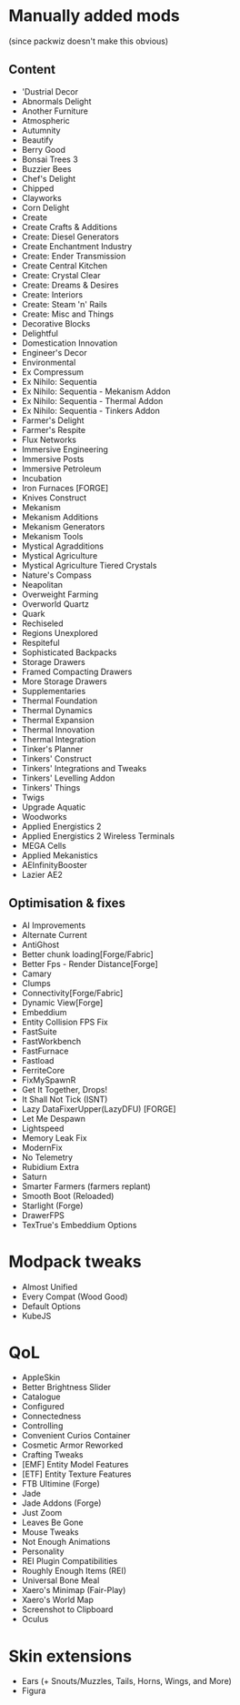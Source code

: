# Manually added mods
(since packwiz doesn't make this obvious)

## Content
- 'Dustrial Decor
- Abnormals Delight
- Another Furniture
- Atmospheric
- Autumnity
- Beautify
- Berry Good
- Bonsai Trees 3
- Buzzier Bees
- Chef's Delight
- Chipped
- Clayworks
- Corn Delight
- Create
- Create Crafts & Additions
- Create: Diesel Generators
- Create Enchantment Industry
- Create: Ender Transmission
- Create Central Kitchen
- Create: Crystal Clear
- Create: Dreams & Desires
- Create: Interiors
- Create: Steam 'n' Rails
- Create: Misc and Things
- Decorative Blocks
- Delightful
- Domestication Innovation
- Engineer's Decor
- Environmental
- Ex Compressum
- Ex Nihilo: Sequentia
- Ex Nihilo: Sequentia - Mekanism Addon
- Ex Nihilo: Sequentia - Thermal Addon
- Ex Nihilo: Sequentia - Tinkers Addon
- Farmer's Delight
- Farmer's Respite
- Flux Networks
- Immersive Engineering
- Immersive Posts
- Immersive Petroleum
- Incubation
- Iron Furnaces [FORGE]
- Knives Construct
- Mekanism
- Mekanism Additions
- Mekanism Generators
- Mekanism Tools
- Mystical Agradditions
- Mystical Agriculture
- Mystical Agriculture Tiered Crystals
- Nature's Compass
- Neapolitan
- Overweight Farming
- Overworld Quartz
- Quark
- Rechiseled
- Regions Unexplored
- Respiteful
- Sophisticated Backpacks
- Storage Drawers
- Framed Compacting Drawers
- More Storage Drawers
- Supplementaries
- Thermal Foundation
- Thermal Dynamics
- Thermal Expansion
- Thermal Innovation
- Thermal Integration
- Tinker's Planner
- Tinkers' Construct
- Tinkers' Integrations and Tweaks
- Tinkers' Levelling Addon
- Tinkers' Things
- Twigs
- Upgrade Aquatic
- Woodworks
- Applied Energistics 2
- Applied Energistics 2 Wireless Terminals
- MEGA Cells
- Applied Mekanistics
- AEInfinityBooster
- Lazier AE2

## Optimisation & fixes
- AI Improvements
- Alternate Current
- AntiGhost
- Better chunk loading[Forge/Fabric]
- Better Fps - Render Distance[Forge]
- Camary
- Clumps
- Connectivity[Forge/Fabric]
- Dynamic View[Forge]
- Embeddium
- Entity Collision FPS Fix
- FastSuite
- FastWorkbench
- FastFurnace
- Fastload
- FerriteCore
- FixMySpawnR
- Get It Together, Drops!
- It Shall Not Tick (ISNT)
- Lazy DataFixerUpper(LazyDFU) [FORGE]
- Let Me Despawn
- Lightspeed
- Memory Leak Fix
- ModernFix
- No Telemetry
- Rubidium Extra
- Saturn
- Smarter Farmers (farmers replant)
- Smooth Boot (Reloaded)
- Starlight (Forge)
- DrawerFPS
- TexTrue's Embeddium Options

# Modpack tweaks
- Almost Unified
- Every Compat (Wood Good)
- Default Options
- KubeJS

# QoL
- AppleSkin
- Better Brightness Slider
- Catalogue
- Configured
- Connectedness
- Controlling
- Convenient Curios Container
- Cosmetic Armor Reworked
- Crafting Tweaks
- [EMF] Entity Model Features
- [ETF] Entity Texture Features
- FTB Ultimine (Forge)
- Jade
- Jade Addons (Forge)
- Just Zoom
- Leaves Be Gone
- Mouse Tweaks
- Not Enough Animations
- Personality
- REI Plugin Compatibilities
- Roughly Enough Items (REI)
- Universal Bone Meal
- Xaero's Minimap (Fair-Play)
- Xaero's World Map
- Screenshot to Clipboard
- Oculus

# Skin extensions
- Ears (+ Snouts/Muzzles, Tails, Horns, Wings, and More)
- Figura
